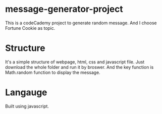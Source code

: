 # message-generator-project
This is a codeCademy project to generate random message. And I choose Fortune Cookie as topic.


# Structure
It's a simple structure of webpage, html, css and javascript file. Just download the whole folder and run it by broswer.
And the key function is Math.random function to display the message.  

# Langauge
Built using javascript.


